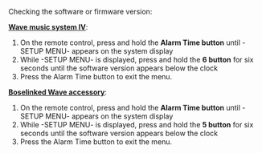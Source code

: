 Checking the software or firmware version:

<b><a href="https://web.archive.org/web/20250524124350/https://www.bose.co.uk/en_gb/support/articles/HC2091/productCodes/wms_4/article.html">Wave music system IV</a></b>:
1. On the remote control, press and hold the <b>Alarm Time button</b> until -SETUP MENU- appears on the system display
2. While -SETUP MENU- is displayed, press and hold the <b>6 button</b> for six seconds until the software version appears below the clock
3. Press the Alarm Time button to exit the menu.

<b><a href="https://web.archive.org/web/20250524124032/https://www.bose.co.uk/en_gb/support/articles/HC2091/productCodes/wmsiii_mdc/article.html">Boselinked Wave accessory</a></b>:
1. On the remote control, press and hold the <b>Alarm Time button</b> until -SETUP MENU- appears on the system display
2. While -SETUP MENU- is displayed, press and hold the <b>5 button</b> for six seconds until the software version appears below the clock
3. Press the Alarm Time button to exit the menu.
